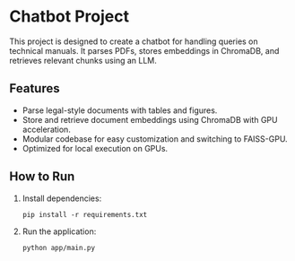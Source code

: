 # Chatbot Project

This project is designed to create a chatbot for handling queries on technical manuals. It parses PDFs, stores embeddings in ChromaDB, and retrieves relevant chunks using an LLM.

## Features
- Parse legal-style documents with tables and figures.
- Store and retrieve document embeddings using ChromaDB with GPU acceleration.
- Modular codebase for easy customization and switching to FAISS-GPU.
- Optimized for local execution on GPUs.

## How to Run
1. Install dependencies:
   ```
   pip install -r requirements.txt
   ```
2. Run the application:
   ```
   python app/main.py
   ```

